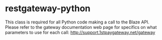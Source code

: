 # restgateway-python
This class is required for all Python code making a call to the Blaze API. 
Please refer to the gateway documentation web page for specifics on what parameters to use for each call:
http://support.1stpaygateway.net/gateway
